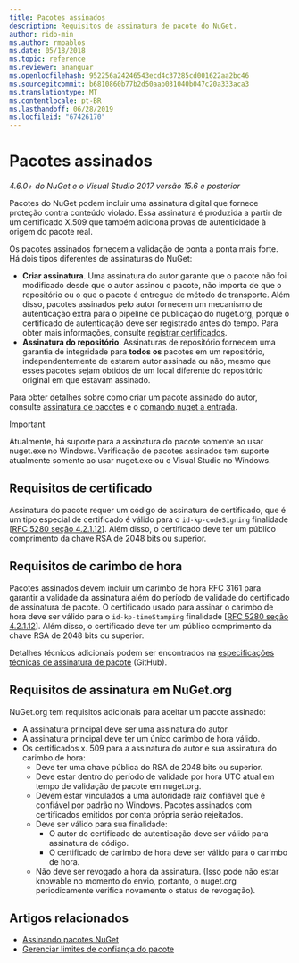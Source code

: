 ```yaml
---
title: Pacotes assinados
description: Requisitos de assinatura de pacote do NuGet.
author: rido-min
ms.author: rmpablos
ms.date: 05/18/2018
ms.topic: reference
ms.reviewer: ananguar
ms.openlocfilehash: 952256a24246543ecd4c37285cd001622aa2bc46
ms.sourcegitcommit: b6810860b77b2d50aab031040b047c20a333aca3
ms.translationtype: MT
ms.contentlocale: pt-BR
ms.lasthandoff: 06/28/2019
ms.locfileid: "67426170"
---
```

# <a name="signed-packages"></a>Pacotes assinados

*4.6.0+ do NuGet e o Visual Studio 2017 versão 15.6 e posterior*

Pacotes do NuGet podem incluir uma assinatura digital que fornece proteção contra conteúdo violado. Essa assinatura é produzida a partir de um certificado X.509 que também adiciona provas de autenticidade à origem do pacote real.

Os pacotes assinados fornecem a validação de ponta a ponta mais forte. Há dois tipos diferentes de assinaturas do NuGet:
- **Criar assinatura**. Uma assinatura do autor garante que o pacote não foi modificado desde que o autor assinou o pacote, não importa de que o repositório ou o que o pacote é entregue de método de transporte. Além disso, pacotes assinados pelo autor fornecem um mecanismo de autenticação extra para o pipeline de publicação do nuget.org, porque o certificado de autenticação deve ser registrado antes do tempo. Para obter mais informações, consulte [registrar certificados](#signature-requirements-on-nugetorg).
- **Assinatura do repositório**. Assinaturas de repositório fornecem uma garantia de integridade para **todos os** pacotes em um repositório, independentemente de estarem autor assinada ou não, mesmo que esses pacotes sejam obtidos de um local diferente do repositório original em que estavam assinado.   

Para obter detalhes sobre como criar um pacote assinado do autor, consulte [assinatura de pacotes](../create-packages/Sign-a-package.md) e o [comando nuget a entrada](../tools/cli-ref-sign.md).

> [!Important]
> Atualmente, há suporte para a assinatura do pacote somente ao usar nuget.exe no Windows. Verificação de pacotes assinados tem suporte atualmente somente ao usar nuget.exe ou o Visual Studio no Windows.

## <a name="certificate-requirements"></a>Requisitos de certificado

Assinatura do pacote requer um código de assinatura de certificado, que é um tipo especial de certificado é válido para o `id-kp-codeSigning` finalidade [[RFC 5280 seção 4.2.1.12](https://tools.ietf.org/html/rfc5280#section-4.2.1.12)]. Além disso, o certificado deve ter um público comprimento da chave RSA de 2048 bits ou superior.

## <a name="timestamp-requirements"></a>Requisitos de carimbo de hora

Pacotes assinados devem incluir um carimbo de hora RFC 3161 para garantir a validade da assinatura além do período de validade do certificado de assinatura de pacote. O certificado usado para assinar o carimbo de hora deve ser válido para o `id-kp-timeStamping` finalidade [[RFC 5280 seção 4.2.1.12](https://tools.ietf.org/html/rfc5280#section-4.2.1.12)]. Além disso, o certificado deve ter um público comprimento da chave RSA de 2048 bits ou superior.

Detalhes técnicos adicionais podem ser encontrados na [especificações técnicas de assinatura de pacote](https://github.com/NuGet/Home/wiki/Package-Signatures-Technical-Details) (GitHub).

## <a name="signature-requirements-on-nugetorg"></a>Requisitos de assinatura em NuGet.org

NuGet.org tem requisitos adicionais para aceitar um pacote assinado:

- A assinatura principal deve ser uma assinatura do autor.
- A assinatura principal deve ter um único carimbo de hora válido.
- Os certificados x. 509 para a assinatura do autor e sua assinatura do carimbo de hora:
  - Deve ter uma chave pública do RSA de 2048 bits ou superior.
  - Deve estar dentro do período de validade por hora UTC atual em tempo de validação de pacote em nuget.org.
  - Devem estar vinculados a uma autoridade raiz confiável que é confiável por padrão no Windows. Pacotes assinados com certificados emitidos por conta própria serão rejeitados.
  - Deve ser válido para sua finalidade: 
    - O autor do certificado de autenticação deve ser válido para assinatura de código.
    - O certificado de carimbo de hora deve ser válido para o carimbo de hora.
  - Não deve ser revogado a hora da assinatura. (Isso pode não estar knowable no momento do envio, portanto, o nuget.org periodicamente verifica novamente o status de revogação).
  
  
## <a name="related-articles"></a>Artigos relacionados

- [Assinando pacotes NuGet](../create-packages/Sign-a-Package.md)
- [Gerenciar limites de confiança do pacote](../consume-packages/installing-signed-packages.md)
